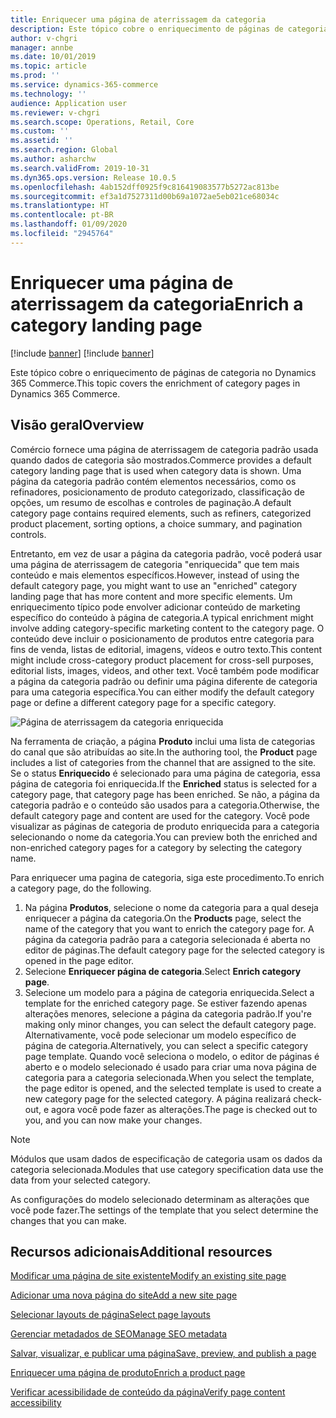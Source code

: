 ```yaml
---
title: Enriquecer uma página de aterrissagem da categoria
description: Este tópico cobre o enriquecimento de páginas de categoria no Dynamics 365 Commerce.
author: v-chgri
manager: annbe
ms.date: 10/01/2019
ms.topic: article
ms.prod: ''
ms.service: dynamics-365-commerce
ms.technology: ''
audience: Application user
ms.reviewer: v-chgri
ms.search.scope: Operations, Retail, Core
ms.custom: ''
ms.assetid: ''
ms.search.region: Global
ms.author: asharchw
ms.search.validFrom: 2019-10-31
ms.dyn365.ops.version: Release 10.0.5
ms.openlocfilehash: 4ab152dff0925f9c816419083577b5272ac813be
ms.sourcegitcommit: ef3a1d7527311d00b69a1072ae5eb021ce68034c
ms.translationtype: HT
ms.contentlocale: pt-BR
ms.lasthandoff: 01/09/2020
ms.locfileid: "2945764"
---
```

# <a name="enrich-a-category-landing-page"></a><span data-ttu-id="45244-103">Enriquecer uma página de aterrissagem da categoria</span><span class="sxs-lookup"><span data-stu-id="45244-103">Enrich a category landing page</span></span>

[!include [banner](includes/preview-banner.md)]
[!include [banner](includes/banner.md)]

<span data-ttu-id="45244-104">Este tópico cobre o enriquecimento de páginas de categoria no Dynamics 365 Commerce.</span><span class="sxs-lookup"><span data-stu-id="45244-104">This topic covers the enrichment of category pages in Dynamics 365 Commerce.</span></span>

## <a name="overview"></a><span data-ttu-id="45244-105">Visão geral</span><span class="sxs-lookup"><span data-stu-id="45244-105">Overview</span></span>

<span data-ttu-id="45244-106">Comércio fornece uma página de aterrissagem de categoria padrão usada quando dados de categoria são mostrados.</span><span class="sxs-lookup"><span data-stu-id="45244-106">Commerce provides a default category landing page that is used when category data is shown.</span></span> <span data-ttu-id="45244-107">Uma página da categoria padrão contém elementos necessários, como os refinadores, posicionamento de produto categorizado, classificação de opções, um resumo de escolhas e controles de paginação.</span><span class="sxs-lookup"><span data-stu-id="45244-107">A default category page contains required elements, such as refiners, categorized product placement, sorting options, a choice summary, and pagination controls.</span></span> 

<span data-ttu-id="45244-108">Entretanto, em vez de usar a página da categoria padrão, você poderá usar uma página de aterrissagem de categoria "enriquecida" que tem mais conteúdo e mais elementos específicos.</span><span class="sxs-lookup"><span data-stu-id="45244-108">However, instead of using the default category page, you might want to use an "enriched" category landing page that has more content and more specific elements.</span></span> <span data-ttu-id="45244-109">Um enriquecimento típico pode envolver adicionar conteúdo de marketing específico do conteúdo à página de categoria.</span><span class="sxs-lookup"><span data-stu-id="45244-109">A typical enrichment might involve adding category-specific marketing content to the category page.</span></span> <span data-ttu-id="45244-110">O conteúdo deve incluir o posicionamento de produtos entre categoria para fins de venda, listas de editorial, imagens, vídeos e outro texto.</span><span class="sxs-lookup"><span data-stu-id="45244-110">This content might include cross-category product placement for cross-sell purposes, editorial lists, images, videos, and other text.</span></span> <span data-ttu-id="45244-111">Você também pode modificar a página da categoria padrão ou definir uma página diferente de categoria para uma categoria específica.</span><span class="sxs-lookup"><span data-stu-id="45244-111">You can either modify the default category page or define a different category page for a specific category.</span></span>

![Página de aterrissagem da categoria enriquecida](./media/CategoryLandingPages.png)

<span data-ttu-id="45244-113">Na ferramenta de criação, a página **Produto** inclui uma lista de categorias do canal que são atribuídas ao site.</span><span class="sxs-lookup"><span data-stu-id="45244-113">In the authoring tool, the **Product** page includes a list of categories from the channel that are assigned to the site.</span></span> <span data-ttu-id="45244-114">Se o status **Enriquecido** é selecionado para uma página de categoria, essa página de categoria foi enriquecida.</span><span class="sxs-lookup"><span data-stu-id="45244-114">If the **Enriched** status is selected for a category page, that category page has been enriched.</span></span> <span data-ttu-id="45244-115">Se não, a página da categoria padrão e o conteúdo são usados para a categoria.</span><span class="sxs-lookup"><span data-stu-id="45244-115">Otherwise, the default category page and content are used for the category.</span></span> <span data-ttu-id="45244-116">Você pode visualizar as páginas de categoria de produto enriquecida para a categoria selecionando o nome da categoria.</span><span class="sxs-lookup"><span data-stu-id="45244-116">You can preview both the enriched and non-enriched category pages for a category by selecting the category name.</span></span>

<span data-ttu-id="45244-117">Para enriquecer uma pagina de categoria, siga este procedimento.</span><span class="sxs-lookup"><span data-stu-id="45244-117">To enrich a category page, do the following.</span></span>

1. <span data-ttu-id="45244-118">Na página **Produtos**, selecione o nome da categoria para a qual deseja enriquecer a página da categoria.</span><span class="sxs-lookup"><span data-stu-id="45244-118">On the **Products** page, select the name of the category that you want to enrich the category page for.</span></span> <span data-ttu-id="45244-119">A página da categoria padrão para a categoria selecionada é aberta no editor de páginas.</span><span class="sxs-lookup"><span data-stu-id="45244-119">The default category page for the selected category is opened in the page editor.</span></span>
2. <span data-ttu-id="45244-120">Selecione **Enriquecer página de categoria**.</span><span class="sxs-lookup"><span data-stu-id="45244-120">Select **Enrich category page**.</span></span>
3. <span data-ttu-id="45244-121">Selecione um modelo para a página de categoria enriquecida.</span><span class="sxs-lookup"><span data-stu-id="45244-121">Select a template for the enriched category page.</span></span> <span data-ttu-id="45244-122">Se estiver fazendo apenas alterações menores, selecione a página da categoria padrão.</span><span class="sxs-lookup"><span data-stu-id="45244-122">If you're making only minor changes, you can select the default category page.</span></span> <span data-ttu-id="45244-123">Alternativamente, você pode selecionar um modelo específico de página de categoria.</span><span class="sxs-lookup"><span data-stu-id="45244-123">Alternatively, you can select a specific category page template.</span></span> <span data-ttu-id="45244-124">Quando você seleciona o modelo, o editor de páginas é aberto e o modelo selecionado é usado para criar uma nova página de categoria para a categoria selecionada.</span><span class="sxs-lookup"><span data-stu-id="45244-124">When you select the template, the page editor is opened, and the selected template is used to create a new category page for the selected category.</span></span> <span data-ttu-id="45244-125">A página realizará check-out, e agora você pode fazer as alterações.</span><span class="sxs-lookup"><span data-stu-id="45244-125">The page is checked out to you, and you can now make your changes.</span></span>

> [!NOTE]
> <span data-ttu-id="45244-126">Módulos que usam dados de especificação de categoria usam os dados da categoria selecionada.</span><span class="sxs-lookup"><span data-stu-id="45244-126">Modules that use category specification data use the data from your selected category.</span></span>
>
> <span data-ttu-id="45244-127">As configurações do modelo selecionado determinam as alterações que você pode fazer.</span><span class="sxs-lookup"><span data-stu-id="45244-127">The settings of the template that you select determine the changes that you can make.</span></span>

## <a name="additional-resources"></a><span data-ttu-id="45244-128">Recursos adicionais</span><span class="sxs-lookup"><span data-stu-id="45244-128">Additional resources</span></span>

[<span data-ttu-id="45244-129">Modificar uma página de site existente</span><span class="sxs-lookup"><span data-stu-id="45244-129">Modify an existing site page</span></span>](modify-existing-page.md)

[<span data-ttu-id="45244-130">Adicionar uma nova página do site</span><span class="sxs-lookup"><span data-stu-id="45244-130">Add a new site page</span></span>](add-new-page.md)

[<span data-ttu-id="45244-131">Selecionar layouts de página</span><span class="sxs-lookup"><span data-stu-id="45244-131">Select page layouts</span></span>](select-page-layouts.md)

[<span data-ttu-id="45244-132">Gerenciar metadados de SEO</span><span class="sxs-lookup"><span data-stu-id="45244-132">Manage SEO metadata</span></span>](manage-seo-metadata.md)

[<span data-ttu-id="45244-133">Salvar, visualizar, e publicar uma página</span><span class="sxs-lookup"><span data-stu-id="45244-133">Save, preview, and publish a page</span></span>](save-preview-publish-page.md)

[<span data-ttu-id="45244-134">Enriquecer uma página de produto</span><span class="sxs-lookup"><span data-stu-id="45244-134">Enrich a product page</span></span>](enrich-product-page.md)

[<span data-ttu-id="45244-135">Verificar acessibilidade de conteúdo da página</span><span class="sxs-lookup"><span data-stu-id="45244-135">Verify page content accessibility</span></span>](verify-accessibility.md)
